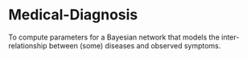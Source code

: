 # Medical-Diagnosis
To compute parameters for a Bayesian network that models the inter-relationship between (some) diseases and observed symptoms.
